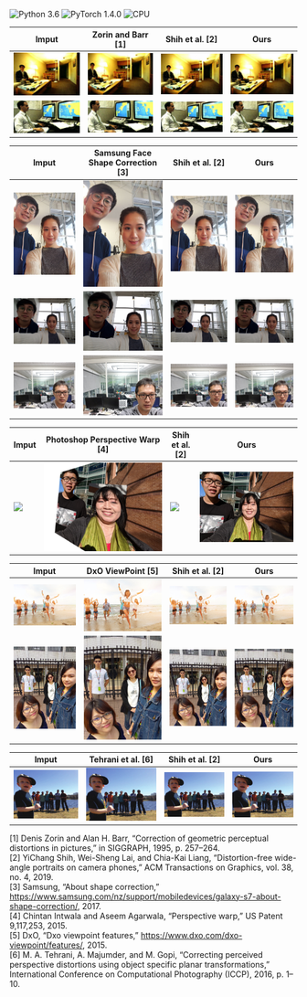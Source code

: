 ![Python 3.6](https://img.shields.io/badge/Python-3.6-blue.svg)
![PyTorch 1.4.0](https://img.shields.io/badge/PyTorch-1.4.0-green.svg)
![CPU](https://img.shields.io/badge/CPU-red.svg)
  
  
  
  
Imput | Zorin and Barr [1] | Shih et al. [2] | Ours
--- | --- | --- | ---
![](images/com/002.jpg) | ![](images/other_com/002_1.jpg) | ![](images/other_com/002_2.jpg) | ![](images/outs_com/002_ours.jpg)
![](images/com/001.jpg) | ![](images/other_com/001_1.jpg) | ![](images/other_com/001_2.jpg) | ![](images/outs_com/001_ours.jpg)
    
Imput | Samsung Face Shape Correction [3] | Shih et al. [2] | Ours
--- | --- | --- | ---
![](images/com/006.jpg) | ![](images/other_com/006_1.jpg) | ![](images/other_com/006_2.jpg) | ![](images/outs_com/006_ours.jpg)
![](images/com/008.jpg) | ![](images/other_com/008_1.jpg) | ![](images/other_com/008_2.jpg) | ![](images/outs_com/008_ours.jpg)
![](images/com/007.jpg) | ![](images/other_com/007_1.jpg) | ![](images/other_com/007_2.jpg) | ![](images/outs_com/007_ours.jpg)
    
Imput | Photoshop Perspective Warp [4] | Shih et al. [2] | Ours
--- | --- | --- | ---
![](images/com/005.jpg) | ![](images/other_com/005_1.jpg) | ![](images/other_com/005_2.jpg) | ![](images/outs_com/005_ours.jpg)
    
Imput | DxO ViewPoint [5] | Shih et al. [2] | Ours
--- | --- | --- | ---
![](images/com/003.jpg) | ![](images/other_com/003_1.jpg) | ![](images/other_com/003_2.jpg) | ![](images/outs_com/003_ours.jpg)
![](images/com/009.jpg) | ![](images/other_com/009_1.jpg) | ![](images/other_com/009_2.jpg) | ![](images/outs_com/009_ours.jpg)
    
Imput | Tehrani et al. [6] | Shih et al. [2] | Ours
--- | --- | --- | ---
![](images/com/004.jpg) | ![](images/other_com/004_1.jpg) | ![](images/other_com/004_2.jpg) | ![](images/outs_com/004_ours.jpg)
    
[1] Denis Zorin and Alan H. Barr, “Correction of geometric perceptual distortions in pictures,” in SIGGRAPH, 1995, p. 257–264.  
[2] YiChang Shih, Wei-Sheng Lai, and Chia-Kai Liang, “Distortion-free wide-angle portraits on camera phones,” ACM Transactions on Graphics, vol. 38, no. 4, 2019.  
[3] Samsung, “About shape correction,” https://www.samsung.com/nz/support/mobiledevices/galaxy-s7-about-shape-correction/, 2017.  
[4] Chintan Intwala and Aseem Agarwala, “Perspective warp,” US Patent 9,117,253, 2015.  
[5] DxO, “Dxo viewpoint features,” https://www.dxo.com/dxo-viewpoint/features/, 2015.  
[6] M. A. Tehrani, A. Majumder, and M. Gopi, “Correcting perceived perspective distortions using object specific planar transformations,” International Conference on Computational Photography (ICCP), 2016, p. 1–10.